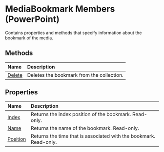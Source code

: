 
# MediaBookmark Members (PowerPoint)
Contains properties and methods that specify information about the bookmark of the media.

## Methods



|**Name**|**Description**|
|:-----|:-----|
| [Delete](d5077d2b-99de-6d02-2775-7f8788520982.md)|Deletes the bookmark from the collection. |

## Properties



|**Name**|**Description**|
|:-----|:-----|
| [Index](2f46c942-1438-21a2-2aeb-1ed0fb0932d3.md)|Returns the index position of the bookmark. Read-only.|
| [Name](af324f2b-5337-6933-5152-ec6f36ec470a.md)|Returns the name of the bookmark. Read-only.|
| [Position](00049167-6b96-f62f-2344-d4189e4c77de.md)|Returns the time that is associated with the bookmark. Read-only.|
